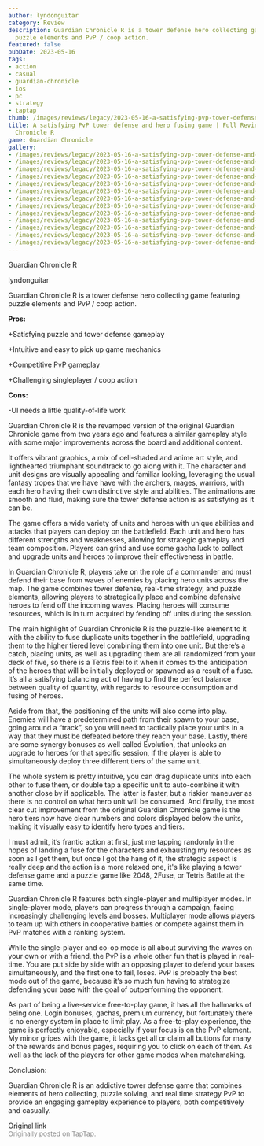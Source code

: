```yaml
---
author: lyndonguitar
category: Review
description: Guardian Chronicle R is a tower defense hero collecting game featuring
  puzzle elements and PvP / coop action.
featured: false
pubDate: 2023-05-16
tags:
- action
- casual
- guardian-chronicle
- ios
- pc
- strategy
- taptap
thumb: /images/reviews/legacy/2023-05-16-a-satisfying-pvp-tower-defense-and-hero-fusing-game--full-review---guardian-chronicle-r-0.avif
title: A satisfying PvP tower defense and hero fusing game | Full Review - Guardian
  Chronicle R
game: Guardian Chronicle
gallery:
- /images/reviews/legacy/2023-05-16-a-satisfying-pvp-tower-defense-and-hero-fusing-game--full-review---guardian-chronicle-r-0.avif
- /images/reviews/legacy/2023-05-16-a-satisfying-pvp-tower-defense-and-hero-fusing-game--full-review---guardian-chronicle-r-1.avif
- /images/reviews/legacy/2023-05-16-a-satisfying-pvp-tower-defense-and-hero-fusing-game--full-review---guardian-chronicle-r-2.avif
- /images/reviews/legacy/2023-05-16-a-satisfying-pvp-tower-defense-and-hero-fusing-game--full-review---guardian-chronicle-r-3.avif
- /images/reviews/legacy/2023-05-16-a-satisfying-pvp-tower-defense-and-hero-fusing-game--full-review---guardian-chronicle-r-4.avif
- /images/reviews/legacy/2023-05-16-a-satisfying-pvp-tower-defense-and-hero-fusing-game--full-review---guardian-chronicle-r-5.avif
- /images/reviews/legacy/2023-05-16-a-satisfying-pvp-tower-defense-and-hero-fusing-game--full-review---guardian-chronicle-r-6.avif
- /images/reviews/legacy/2023-05-16-a-satisfying-pvp-tower-defense-and-hero-fusing-game--full-review---guardian-chronicle-r-7.avif
- /images/reviews/legacy/2023-05-16-a-satisfying-pvp-tower-defense-and-hero-fusing-game--full-review---guardian-chronicle-r-8.avif
- /images/reviews/legacy/2023-05-16-a-satisfying-pvp-tower-defense-and-hero-fusing-game--full-review---guardian-chronicle-r-9.avif
- /images/reviews/legacy/2023-05-16-a-satisfying-pvp-tower-defense-and-hero-fusing-game--full-review---guardian-chronicle-r-10.avif
- /images/reviews/legacy/2023-05-16-a-satisfying-pvp-tower-defense-and-hero-fusing-game--full-review---guardian-chronicle-r-11.avif
- /images/reviews/legacy/2023-05-16-a-satisfying-pvp-tower-defense-and-hero-fusing-game--full-review---guardian-chronicle-r-12.avif
---
```

Guardian Chronicle R

lyndonguitar

Guardian Chronicle R is a tower defense hero collecting game featuring puzzle elements and PvP / coop action.


**Pros:**


+Satisfying puzzle and tower defense gameplay

+Intuitive and easy to pick up game mechanics

+Competitive PvP gameplay

+Challenging singleplayer / coop action


**Cons:**


-UI needs a little quality-of-life work

Guardian Chronicle R is the revamped version of the original Guardian Chronicle game from two years ago and features a similar gameplay style with some major improvements across the board and additional content.

It offers vibrant graphics, a mix of cell-shaded and anime art style, and lighthearted triumphant soundtrack to go along with it. The character and unit designs are visually appealing and familiar looking, leveraging the usual fantasy tropes that we have have with the archers, mages, warriors, with each hero having their own distinctive style and abilities. The animations are smooth and fluid, making sure the tower defense action is as satisfying as it can be.

The game offers a wide variety of units and heroes with unique abilities and attacks that players can deploy on the battlefield. Each unit and hero has different strengths and weaknesses, allowing for strategic gameplay and team composition. Players can grind and use some gacha luck to collect and upgrade units and heroes to improve their effectiveness in battle.

In Guardian Chronicle R, players take on the role of a commander and must defend their base from waves of enemies by placing hero units across the map. The game combines tower defense, real-time strategy, and puzzle elements, allowing players to strategically place and combine defensive heroes to fend off the incoming waves. Placing heroes will consume resources, which is in turn acquired by fending off units during the session.

The main highlight of Guardian Chronicle R is the puzzle-like element to it with the ability to fuse duplicate units together in the battlefield, upgrading them to the higher tiered level combining them into one unit. But there’s a catch, placing units, as well as upgrading them are all randomized from your deck of five, so there is a Tetris feel to it when it comes to the anticipation of the heroes that will be initially deployed or spawned as a result of a fuse. It’s all a satisfying balancing act of having to find the perfect balance between quality of quantity, with regards to resource consumption and fusing of heroes.

Aside from that, the positioning of the units will also come into play. Enemies will have a predetermined path from their spawn to your base, going around a “track”, so you will need to tactically place your units in a way that they must be defeated before they reach your base. Lastly, there are some synergy bonuses as well called Evolution, that unlocks an upgrade to heroes for that specific session, if the player is able to simultaneously deploy three different tiers of the same unit.

The whole system is pretty intuitive, you can drag duplicate units into each other to fuse them, or double tap a specific unit to auto-combine it with another close by if applicable. The latter is faster, but a riskier maneuver as there is no control on what hero unit will be consumed. And finally, the most clear cut improvement from the original Guardian Chronicle game is the hero tiers now have clear numbers and colors displayed below the units, making it visually easy to identify hero types and tiers.

I must admit, it’s frantic action at first, just me tapping randomly in the hopes of landing a fuse for the characters and exhausting my resources as soon as I get them, but once I got the hang of it, the strategic aspect is really deep and the action is a more relaxed one, it's like playing a tower defense game and a puzzle game like 2048, 2Fuse, or Tetris Battle at the same time.

Guardian Chronicle R features both single-player and multiplayer modes. In single-player mode, players can progress through a campaign, facing increasingly challenging levels and bosses. Multiplayer mode allows players to team up with others in cooperative battles or compete against them in PvP matches with a ranking system.

While the single-player and co-op mode is all about surviving the waves on your own or with a friend, the PvP is a whole other fun that is played in real-time. You are put side by side with an opposing player to defend your bases simultaneously, and the first one to fail, loses. PvP is probably the best mode out of the game, because it’s so much fun having to strategize defending your base with the goal of outperforming the opponent.

As part of being a live-service free-to-play game, it has all the hallmarks of being one. Login bonuses, gachas, premium currency, but fortunately there is no energy system in place to limit play. As a free-to-play experience, the game is perfectly enjoyable, especially if your focus is on the PvP element. My minor gripes with the game, it lacks get all or claim all buttons for many of the rewards and bonus pages, requiring you to click on each of them. As well as the lack of the players for other game modes when matchmaking.

Conclusion:

Guardian Chronicle R is an addictive tower defense game that combines elements of hero collecting, puzzle solving, and real time strategy PvP to provide an engaging gameplay experience to players, both competitively and casually.

[Original link](https://www.taptap.io/post/5453784)<br><span style="font-size: 0.95em; color: #888;">Originally posted on TapTap.</span>